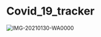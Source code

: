 # Covid_19_tracker


![IMG-20210130-WA0000](https://user-images.githubusercontent.com/63967381/106360635-9cd18b80-633f-11eb-85d5-986496215565.jpg)
